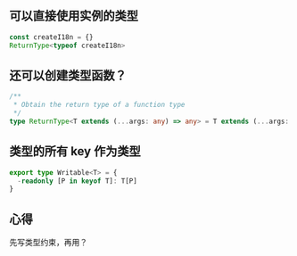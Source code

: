 ## 可以直接使用实例的类型

```ts
const createI18n = {}
ReturnType<typeof createI18n>
```

## 还可以创建类型函数？

```ts
/**
 * Obtain the return type of a function type
 */
type ReturnType<T extends (...args: any) => any> = T extends (...args: any) => infer R ? R : any
```

## 类型的所有 key 作为类型

```ts
export type Writable<T> = {
  -readonly [P in keyof T]: T[P]
}
```

## 心得

先写类型约束，再用？

